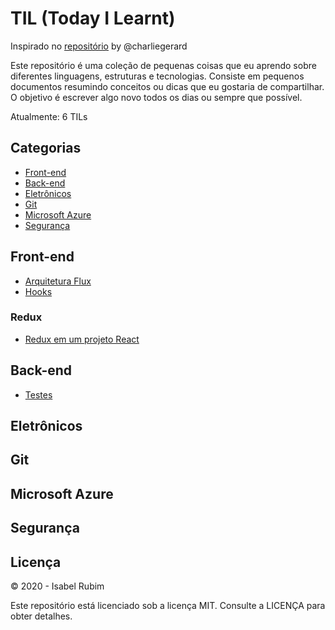 # TIL (Today I Learnt)

Inspirado no [repositório](https://github.com/charliegerard/dev-notes) by @charliegerard

Este repositório é uma coleção de pequenas coisas que eu aprendo sobre diferentes linguagens, estruturas e tecnologias. Consiste em pequenos documentos resumindo conceitos ou dicas que eu gostaria de compartilhar. O objetivo é escrever algo novo todos os dias ou sempre que possível.

Atualmente: 6 TILs

## Categorias

* [Front-end](#front-end)
* [Back-end](#back-end)
* [Eletrônicos](#eletrônicos)
* [Git](#git)
* [Microsoft Azure](#microsoft-azure)
* [Segurança](#segurança)

## Front-end

* [Arquitetura Flux](../master/frontEnd/ArquiteturaFlux.md)
* [Hooks](../master/frontEnd/Hooks.md)

### Redux

* [Redux em um projeto React](../master/frontEnd/ReduxEmUmProjReact.md)

## Back-end

* [Testes](../master/backEnd/Testes.md)

## Eletrônicos

## Git

## Microsoft Azure

## Segurança

## Licença

© 2020 - Isabel Rubim

Este repositório está licenciado sob a licença MIT. Consulte a LICENÇA para obter detalhes.
